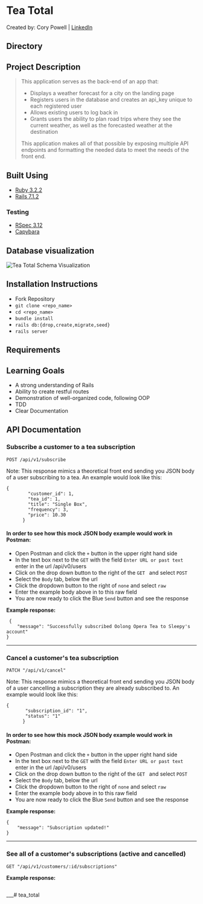 # Tea Total
Created by: Cory Powell | [LinkedIn](https://www.linkedin.com/in/coryrpow/)
## Directory
<!-- - [Project Description](https://github.com/coryrpow/sweater_weather?tab=readme-ov-file#project-description)
- [Dates](https://github.com/coryrpow/sweater_weather?tab=readme-ov-file#datess)
- [Built Using](https://github.com/coryrpow/sweater_weather?tab=readme-ov-file#built-using)
- [Testing](https://github.com/coryrpow/sweater_weather?tab=readme-ov-file#testing)
- [Installation Instructions](https://github.com/coryrpow/sweater_weather?tab=readme-ov-file#installation-instructions)
- [Requirements](https://github.com/coryrpow/sweater_weather?tab=readme-ov-file#requirements)
- [Learning Goals](https://github.com/coryrpow/sweater_weather?tab=readme-ov-file#learning-goals)
- [API Documentation](https://github.com/coryrpow/sweater_weather?tab=readme-ov-file#api-documentation)
  - [GET forecast](https://github.com/coryrpow/sweater_weather?tab=readme-ov-file#retrieve-weather-forecast-for-a-city)
  - [POST users](https://github.com/coryrpow/sweater_weather?tab=readme-ov-file#user-registration)
  - [POST login](https://github.com/coryrpow/sweater_weather?tab=readme-ov-file#login)
  - [POST Road Trip](https://github.com/coryrpow/sweater_weather?tab=readme-ov-file#road-trip) -->

  
## Project Description
> This application serves as the back-end of an app that:
> - Displays a weather forecast for a city on the landing page
> - Registers users in the database and creates an api_key unique to each registered user
> - Allows existing users to log back in
> - Grants users the ability to plan road trips where they see the current weather, as well as the forecasted weather at the destination
>
> This application makes all of that possible by exposing multiple API endpoints and formatting the needed data to meet the needs of the front end.

## Built Using
- [Ruby 3.2.2](https://github.com/ruby/ruby)
- [Rails 7.1.2](https://github.com/rails/rails)

### Testing
- [RSpec 3.12](https://github.com/rspec/rspec-rails)
- [Capybara](https://github.com/teamcapybara/capybara)

## Database visualization
![Tea Total Schema Visualization](https://gist.github.com/assets/132625822/6b21f5fe-ea09-416a-9abf-73e024d00d60)

## Installation Instructions
 - Fork Repository
 - `git clone <repo_name>`
 - `cd <repo_name>`
 - `bundle install`   
 - `rails db:{drop,create,migrate,seed}`
 - `rails server` 


## Requirements


## Learning Goals
- A strong understanding of Rails
- Ability to create restful routes
- Demonstration of well-organized code, following OOP
- TDD
- Clear Documentation

## API Documentation

### Subscribe a customer to a tea subscription

`POST /api/v1/subscribe`

Note: This response mimics a theoretical front end sending you JSON body of a user subscribing to a tea. An example would look like this:
```
{
        "customer_id": 1,
        "tea_id": 1,
        "title": "Single Box",
        "frequency": 3,
        "price": 10.30
      }

```
#### In order to see how this mock JSON body example would work in Postman:
- Open Postman and click the `+` button in the upper right hand side
- In the text box next to the `GET` with the field `Enter URL or past text` enter in the url <your localhost>/api/v0/users
- Click on the drop down button to the right of the `GET ` and select `POST`
- Select the `Body` tab, below the url
- Click the dropdown button to the right of `none` and select `raw`
- Enter the example body above in to this raw field
- You are now ready to click the Blue `Send` button and see the response

**Example response:**
```
 {
    "message": "Successfully subscribed Oolong Opera Tea to Sleepy's account"
}

```
___
### Cancel a customer's tea subscription

`PATCH "/api/v1/cancel"`

Note: This response mimics a theoretical front end sending you JSON body of a user cancelling a subscription they are already subscribed to. An example would look like this:
```
{
       "subscription_id": "1",
       "status": "1"
      }

```
#### In order to see how this mock JSON body example would work in Postman:
- Open Postman and click the `+` button in the upper right hand side
- In the text box next to the `GET` with the field `Enter URL or past text` enter in the url <your localhost>/api/v0/users
- Click on the drop down button to the right of the `GET ` and select `POST`
- Select the `Body` tab, below the url
- Click the dropdown button to the right of `none` and select `raw`
- Enter the example body above in to this raw field
- You are now ready to click the Blue `Send` button and see the response


**Example response:**
```
{
    "message": "Subscription updated!"
}

```

___
### See all of a customer's subscriptions (active and cancelled)

`GET "/api/v1/customers/:id/subscriptions"`


**Example response:**
```

```
___# tea_total
